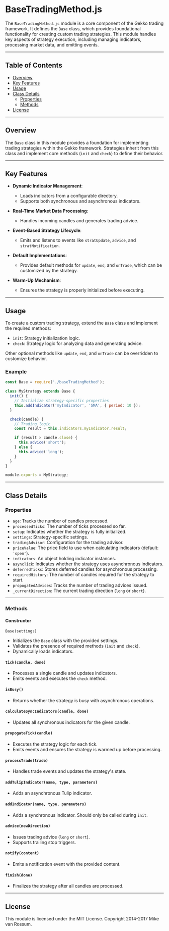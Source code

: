 # BaseTradingMethod.js

The `BaseTradingMethod.js` module is a core component of the Gekko trading framework. It defines the `Base` class, which provides foundational functionality for creating custom trading strategies. This module handles key aspects of strategy execution, including managing indicators, processing market data, and emitting events.

---

## Table of Contents
- [Overview](#overview)
- [Key Features](#key-features)
- [Usage](#usage)
- [Class Details](#class-details)
  - [Properties](#properties)
  - [Methods](#methods)
- [License](#license)

---

## Overview

The `Base` class in this module provides a foundation for implementing trading strategies within the Gekko framework. Strategies inherit from this class and implement core methods (`init` and `check`) to define their behavior.

---

## Key Features

- **Dynamic Indicator Management**:
  - Loads indicators from a configurable directory.
  - Supports both synchronous and asynchronous indicators.

- **Real-Time Market Data Processing**:
  - Handles incoming candles and generates trading advice.

- **Event-Based Strategy Lifecycle**:
  - Emits and listens to events like `stratUpdate`, `advice`, and `stratNotification`.

- **Default Implementations**:
  - Provides default methods for `update`, `end`, and `onTrade`, which can be customized by the strategy.

- **Warm-Up Mechanism**:
  - Ensures the strategy is properly initialized before executing.

---

## Usage

To create a custom trading strategy, extend the `Base` class and implement the required methods:

- `init`: Strategy initialization logic.
- `check`: Strategy logic for analyzing data and generating advice.

Other optional methods like `update`, `end`, and `onTrade` can be overridden to customize behavior.

### Example
```javascript
const Base = require('./baseTradingMethod');

class MyStrategy extends Base {
  init() {
    // Initialize strategy-specific properties
    this.addIndicator('myIndicator', 'SMA', { period: 10 });
  }

  check(candle) {
    // Trading logic
    const result = this.indicators.myIndicator.result;

    if (result > candle.close) {
      this.advice('short');
    } else {
      this.advice('long');
    }
  }
}

module.exports = MyStrategy;
```

---

## Class Details

### Properties

- `age`: Tracks the number of candles processed.
- `processedTicks`: The number of ticks processed so far.
- `setup`: Indicates whether the strategy is fully initialized.
- `settings`: Strategy-specific settings.
- `tradingAdvisor`: Configuration for the trading advisor.
- `priceValue`: The price field to use when calculating indicators (default: `'open'`).
- `indicators`: An object holding indicator instances.
- `asyncTick`: Indicates whether the strategy uses asynchronous indicators.
- `deferredTicks`: Stores deferred candles for asynchronous processing.
- `requiredHistory`: The number of candles required for the strategy to start.
- `propogatedAdvices`: Tracks the number of trading advices issued.
- `_currentDirection`: The current trading direction (`long` or `short`).

---

### Methods

#### Constructor

`Base(settings)`

- Initializes the `Base` class with the provided settings.
- Validates the presence of required methods (`init` and `check`).
- Dynamically loads indicators.

#### `tick(candle, done)`

- Processes a single candle and updates indicators.
- Emits events and executes the `check` method.

#### `isBusy()`

- Returns whether the strategy is busy with asynchronous operations.

#### `calculateSyncIndicators(candle, done)`

- Updates all synchronous indicators for the given candle.

#### `propogateTick(candle)`

- Executes the strategy logic for each tick.
- Emits events and ensures the strategy is warmed up before processing.

#### `processTrade(trade)`

- Handles trade events and updates the strategy's state.

#### `addTulipIndicator(name, type, parameters)`

- Adds an asynchronous Tulip indicator.

#### `addIndicator(name, type, parameters)`

- Adds a synchronous indicator. Should only be called during `init`.

#### `advice(newDirection)`

- Issues trading advice (`long` or `short`).
- Supports trailing stop triggers.

#### `notify(content)`

- Emits a notification event with the provided content.

#### `finish(done)`

- Finalizes the strategy after all candles are processed.

---

## License

This module is licensed under the MIT License. Copyright 2014-2017 Mike van Rossum.
